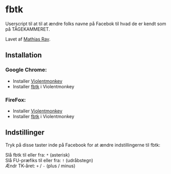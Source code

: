 # fbtk

Userscript til at til at ændre folks navne på Facebok til hvad de er kendt som på TÅGEKAMMERET.

Lavet af [Mathias Rav](https://github.com/Mortal).

## Installation

### Google Chrome:

* Installer [Violentmonkey][vm]
* Installer [fbtk][install] i Violentmonkey

### FireFox:

* Installer [Violentmonkey][vm]
* Installer [fbtk][install] i Violentmonkey

[vm]: https://violentmonkey.github.io/get-it/
[install]: https://raw.githubusercontent.com/Tyilo/fbtk/master/build/fbtk.user.js

## Indstillinger

Tryk på disse taster inde på Facebook for at ændre indstillingerne til fbtk:

Slå fbtk til eller fra: `*` (asterisk)  
Slå FU-præfiks til eller fra: `!` (udråbstegn)  
Ændr TK-året: `+` / `-` (plus / minus)
